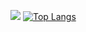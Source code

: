 ![](https://komarev.com/ghpvc/?username=skilled5041&style=flat-square)
[![Top Langs](https://github-readme-stats-zeta-rosy.vercel.app/api/top-langs/?username=skilled5041)](https://github.com/skilled5041)
